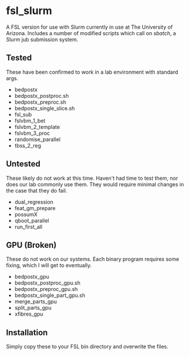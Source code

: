 # fsl_slurm
A FSL version for use with Slurm currently in use at The University of Arizona. Includes a number of modified scripts which call on *sbatch*, a Slurm jub submission system. 

## Tested
These have been confirmed to work in a lab environment with standard args.

* bedpostx
* bedpostx_postproc.sh
* bedpostx_preproc.sh
* bedpostx_single_slice.sh
* fsl_sub
* fslvbm_1_bet
* fslvbm_2_template
* fslvbm_3_proc
* randomise_parallel
* tbss_2_reg

## Untested
These likely do not work at this time. Haven't had time to test them, nor does our lab commonly use them. They would require minimal changes in the case that they do fail.

* dual_regression
* feat_gm_prepare
* possumX
* qboot_parallel
* run_first_all

## GPU (Broken)
These do not work on our systems. Each binary program requires some fixing, which I will get to eventually.

* bedpostx_gpu
* bedpostx_postproc_gpu.sh
* bedpostx_preproc_gpu.sh
* bedpostx_single_part_gpu.sh
* merge_parts_gpu
* split_parts_gpu
* xfibres_gpu

## Installation
Simply copy these to your FSL bin directory and overwrite the files.

